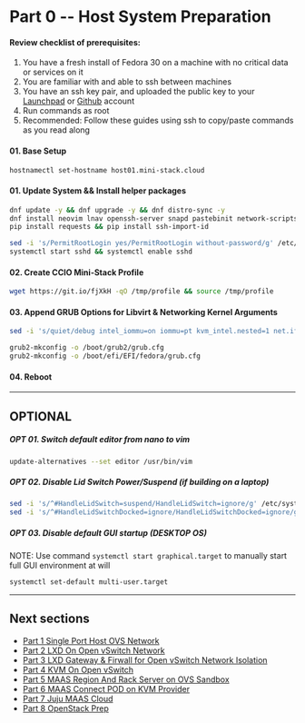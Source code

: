 # Part 0 -- Host System Preparation

#### Review checklist of prerequisites:
  1. You have a fresh install of Fedora 30 on a machine with no critical data or services on it
  2. You are familiar with and able to ssh between machines
  3. You have an ssh key pair, and uploaded the public key to your [Launchpad](https://launchpad.net/) or [Github](https://github.com/) account
  4. Run commands as root
  5. Recommended: Follow these guides using ssh to copy/paste commands as you read along

#### 01. Base Setup
```sh
hostnamectl set-hostname host01.mini-stack.cloud
```
#### 01. Update System && Install helper packages
```sh
dnf update -y && dnf upgrade -y && dnf distro-sync -y
dnf install neovim lnav openssh-server snapd pastebinit network-scripts python-pip
pip install requests && pip install ssh-import-id
```
```sh
sed -i 's/PermitRootLogin yes/PermitRootLogin without-password/g' /etc/ssh/sshd_config
systemctl start sshd && systemctl enable sshd
```
#### 02. Create CCIO Mini-Stack Profile
```sh
wget https://git.io/fjXkH -qO /tmp/profile && source /tmp/profile
```
#### 03. Append GRUB Options for Libvirt & Networking Kernel Arguments
```sh
sed -i 's/quiet/debug intel_iommu=on iommu=pt kvm_intel.nested=1 net.ifnames=0 biosdevname=0 pci=noaer/g' /etc/default/grub
```
```sh
grub2-mkconfig -o /boot/grub2/grub.cfg
grub2-mkconfig -o /boot/efi/EFI/fedora/grub.cfg
```
#### 04. Reboot
-------
## OPTIONAL
##### OPT 01. Switch default editor from nano to vim
```sh
update-alternatives --set editor /usr/bin/vim
```
##### OPT 02. Disable Lid Switch Power/Suspend (if building on a laptop)
```sh
sed -i 's/^#HandleLidSwitch=suspend/HandleLidSwitch=ignore/g' /etc/systemd/logind.conf
sed -i 's/^#HandleLidSwitchDocked=ignore/HandleLidSwitchDocked=ignore/g' /etc/systemd/logind.conf
```
##### OPT 03. Disable default GUI startup  (DESKTOP OS)
  NOTE: Use command `systemctl start graphical.target` to manually start full GUI environment at will
```sh
systemctl set-default multi-user.target
```
-------
## Next sections
- [Part 1 Single Port Host OVS Network]
- [Part 2 LXD On Open vSwitch Network]
- [Part 3 LXD Gateway & Firwall for Open vSwitch Network Isolation]
- [Part 4 KVM On Open vSwitch]
- [Part 5 MAAS Region And Rack Server on OVS Sandbox]
- [Part 6 MAAS Connect POD on KVM Provider]
- [Part 7 Juju MAAS Cloud]
- [Part 8 OpenStack Prep]

<!-- Markdown link & img dfn's -->
[Part 0 Host System Prep]: ../0_Host_System_Prep
[Part 1 Single Port Host OVS Network]: ../1_Single_Port_Host-Open_vSwitch_Network_Configuration
[Part 2 LXD On Open vSwitch Network]: ../2_LXD-On-OVS
[Part 3 LXD Gateway & Firwall for Open vSwitch Network Isolation]: ../3_LXD_Network_Gateway
[Part 4 KVM On Open vSwitch]: ../4_KVM_On_Open_vSwitch
[Part 5 MAAS Region And Rack Server on OVS Sandbox]: ../5_MAAS-Rack_And_Region_Ctl-On-Open_vSwitch
[Part 6 MAAS Connect POD on KVM Provider]: ../6_MAAS-Connect_POD_KVM-Provider
[Part 7 Juju MAAS Cloud]: ../7_Juju_MAAS_Cloud
[Part 8 OpenStack Prep]: ../8_OpenStack_Deploy
